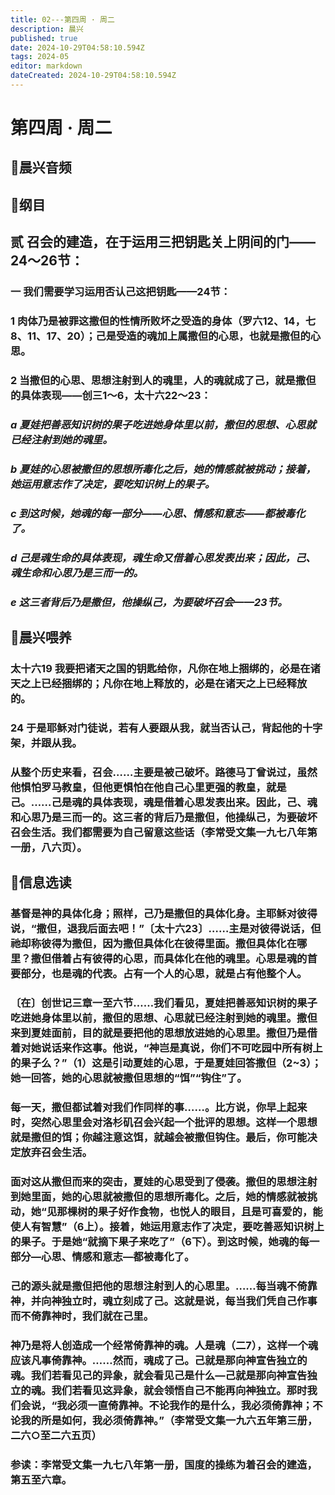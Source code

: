 ```yaml
---
title: 02---第四周 · 周二
description: 晨兴
published: true
date: 2024-10-29T04:58:10.594Z
tags: 2024-05
editor: markdown
dateCreated: 2024-10-29T04:58:10.594Z
---
```


# 第四周 · 周二
## 🎵晨兴音频

## 📖纲目

## 贰   召会的建造，在于运用三把钥匙关上阴间的门——24～26节：

### 一   我们需要学习运用否认己这把钥匙——24节：

### 1   肉体乃是被罪这撒但的性情所败坏之受造的身体（罗六12、14，七8、11、17、20）；己是受造的魂加上属撒但的心思，也就是撒但的心思。

### 2   当撒但的心思、思想注射到人的魂里，人的魂就成了己，就是撒但的具体表现——创三1～6，太十六22～23：

### *a   夏娃把善恶知识树的果子吃进她身体里以前，撒但的思想、心思就已经注射到她的魂里。*

### *b   夏娃的心思被撒但的思想所毒化之后，她的情感就被挑动；接着，她运用意志作了决定，要吃知识树上的果子。*

### *c   到这时候，她魂的每一部分——心思、情感和意志——都被毒化了。*

### *d   己是魂生命的具体表现，魂生命又借着心思发表出来；因此，己、魂生命和心思乃是三而一的。*

### *e   这三者背后乃是撒但，他操纵己，为要破坏召会——23节。*

## 📖晨兴喂养

### 太十六19    我要把诸天之国的钥匙给你，凡你在地上捆绑的，必是在诸天之上已经捆绑的；凡你在地上释放的，必是在诸天之上已经释放的。

### 24    于是耶稣对门徒说，若有人要跟从我，就当否认己，背起他的十字架，并跟从我。

### 从整个历史来看，召会……主要是被己破坏。路德马丁曾说过，虽然他惧怕罗马教皇，但他更惧怕在他自己心里更强的教皇，就是己。……己是魂的具体表现，魂是借着心思发表出来。因此，己、魂和心思乃是三而一的。这三者的背后乃是撒但，他操纵己，为要破坏召会生活。我们都需要为自己留意这些话（李常受文集一九七八年第一册，八六页）。

## 📖信息选读

### 基督是神的具体化身；照样，己乃是撒但的具体化身。主耶稣对彼得说，“撒但，退我后面去吧！”〔太十六23〕……主是对彼得说话，但祂却称彼得为撒但，因为撒但具体化在彼得里面。撒但具体化在哪里？撒但借着占有彼得的心思，而具体化在他的魂里。心思是魂的首要部分，也是魂的代表。占有一个人的心思，就是占有他整个人。

### 〔在〕创世记三章一至六节……我们看见，夏娃把善恶知识树的果子吃进她身体里以前，撒但的思想、心思就已经注射到她的魂里。撒但来到夏娃面前，目的就是要把他的思想放进她的心思里。撒但乃是借着对她说话来作这事。他说，“神岂是真说，你们不可吃园中所有树上的果子么？”（1）这是引动夏娃的心思，于是夏娃回答撒但（2~3）；她一回答，她的心思就被撒但思想的“饵”“钩住”了。

### 每一天，撒但都试着对我们作同样的事……。比方说，你早上起来时，突然心思里会对洛杉矶召会兴起一个批评的思想。这样一个思想就是撒但的饵；你越注意这饵，就越会被撒但钩住。最后，你可能决定放弃召会生活。

### 面对这从撒但而来的突击，夏娃的心思受到了侵袭。撒但的思想注射到她里面，她的心思就被撒但的思想所毒化。之后，她的情感就被挑动，她“见那棵树的果子好作食物，也悦人的眼目，且是可喜爱的，能使人有智慧”（6上）。接着，她运用意志作了决定，要吃善恶知识树上的果子。于是她“就摘下果子来吃了”（6下）。到这时候，她魂的每一部分—心思、情感和意志—都被毒化了。

### 己的源头就是撒但把他的思想注射到人的心思里。……每当魂不倚靠神，并向神独立时，魂立刻成了己。这就是说，每当我们凭自己作事而不倚靠神时，我们就在己里。

### 神乃是将人创造成一个经常倚靠神的魂。人是魂（二7），这样一个魂应该凡事倚靠神。……然而，魂成了己。己就是那向神宣告独立的魂。我们若看见己的异象，就会看见己是什么—己就是那向神宣告独立的魂。我们若看见这异象，就会领悟自己不能再向神独立。那时我们会说，“我必须一直倚靠神。不论我作的是什么，我必须倚靠神；不论我的所是如何，我必须倚靠神。”（李常受文集一九六五年第三册，二六○至二六五页）

### 参读：李常受文集一九七八年第一册，国度的操练为着召会的建造，第五至六章。
<!-- Google tag (gtag.js) -->
<script async src="https://www.googletagmanager.com/gtag/js?id=G-1P8709Z16T"></script>
<script>
  window.dataLayer = window.dataLayer || [];
  function gtag(){dataLayer.push(arguments);}
  gtag('js', new Date());

  gtag('config', 'G-1P8709Z16T');
</script>